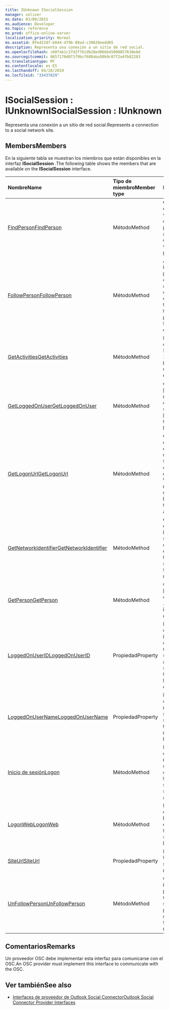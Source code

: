 ```yaml
---
title: IUnknown ISocialSession
manager: soliver
ms.date: 03/09/2015
ms.audience: Developer
ms.topic: reference
ms.prod: office-online-server
localization_priority: Normal
ms.assetid: 0fe423d7-b044-479b-89ad-c39620eedd65
description: Representa una conexión a un sitio de red social.
ms.openlocfilehash: c60fab1c27d2f761db28ed06bb45080857630e8d
ms.sourcegitcommit: 8657170d071f9bcf680aba50b9c07f2a4fb82283
ms.translationtype: MT
ms.contentlocale: es-ES
ms.lasthandoff: 04/28/2019
ms.locfileid: "33437829"
---
```

# <a name="isocialsession--iunknown"></a><span data-ttu-id="d05ac-103">ISocialSession : IUnknown</span><span class="sxs-lookup"><span data-stu-id="d05ac-103">ISocialSession : IUnknown</span></span>

<span data-ttu-id="d05ac-104">Representa una conexión a un sitio de red social.</span><span class="sxs-lookup"><span data-stu-id="d05ac-104">Represents a connection to a social network site.</span></span>
  
## <a name="members"></a><span data-ttu-id="d05ac-105">Members</span><span class="sxs-lookup"><span data-stu-id="d05ac-105">Members</span></span>

<span data-ttu-id="d05ac-106">En la siguiente tabla se muestran los miembros que están disponibles en la interfaz **ISocialSession** .</span><span class="sxs-lookup"><span data-stu-id="d05ac-106">The following table shows the members that are available on the **ISocialSession** interface.</span></span> 
  
|<span data-ttu-id="d05ac-107">**Nombre**</span><span class="sxs-lookup"><span data-stu-id="d05ac-107">**Name**</span></span>|<span data-ttu-id="d05ac-108">**Tipo de miembro**</span><span class="sxs-lookup"><span data-stu-id="d05ac-108">**Member type**</span></span>|<span data-ttu-id="d05ac-109">**Descripción**</span><span class="sxs-lookup"><span data-stu-id="d05ac-109">**Description**</span></span>|
|:-----|:-----|:-----|
|[<span data-ttu-id="d05ac-110">FindPerson</span><span class="sxs-lookup"><span data-stu-id="d05ac-110">FindPerson</span></span>](isocialsession-findperson.md) <br/> |<span data-ttu-id="d05ac-111">Método</span><span class="sxs-lookup"><span data-stu-id="d05ac-111">Method</span></span>  <br/> |<span data-ttu-id="d05ac-112">Obtiene una cadena que representa una o varias personas que coinciden con el parámetro _userid_ .</span><span class="sxs-lookup"><span data-stu-id="d05ac-112">Gets a string that represents one or more persons who match the  _userID_ parameter.</span></span>  <br/> |
|[<span data-ttu-id="d05ac-113">FollowPerson</span><span class="sxs-lookup"><span data-stu-id="d05ac-113">FollowPerson</span></span>](isocialsession-followperson.md) <br/> |<span data-ttu-id="d05ac-114">Método</span><span class="sxs-lookup"><span data-stu-id="d05ac-114">Method</span></span>  <br/> |<span data-ttu-id="d05ac-115">Agrega la persona identificada por el parámetro _emailAddress_ como un amigo para el usuario que ha iniciado sesión en la red social.</span><span class="sxs-lookup"><span data-stu-id="d05ac-115">Adds the person identified by the  _emailAddress_ parameter as a friend for the logged-on user on the social network.</span></span>  <br/> |
|[<span data-ttu-id="d05ac-116">GetActivities</span><span class="sxs-lookup"><span data-stu-id="d05ac-116">GetActivities</span></span>](isocialsession-getactivities.md) <br/> |<span data-ttu-id="d05ac-117">Método</span><span class="sxs-lookup"><span data-stu-id="d05ac-117">Method</span></span>  <br/> |<span data-ttu-id="d05ac-118">Este método está en desuso en Outlook Social Connector (OSC) 1,1.</span><span class="sxs-lookup"><span data-stu-id="d05ac-118">This method has been deprecated in Outlook Social Connector (OSC) 1.1.</span></span>  <br/> |
|[<span data-ttu-id="d05ac-119">GetLoggedOnUser</span><span class="sxs-lookup"><span data-stu-id="d05ac-119">GetLoggedOnUser</span></span>](isocialsession-getloggedonuser.md) <br/> |<span data-ttu-id="d05ac-120">Método</span><span class="sxs-lookup"><span data-stu-id="d05ac-120">Method</span></span>  <br/> |<span data-ttu-id="d05ac-121">Obtiene una interfaz [ISocialProfile](isocialprofileisocialperson.md) que representa al usuario que ha iniciado sesión.</span><span class="sxs-lookup"><span data-stu-id="d05ac-121">Gets an [ISocialProfile](isocialprofileisocialperson.md) interface that represents the logged-on user.</span></span>  <br/> |
|[<span data-ttu-id="d05ac-122">GetLogonUrl</span><span class="sxs-lookup"><span data-stu-id="d05ac-122">GetLogonUrl</span></span>](isocialsession-getlogonurl.md) <br/> |<span data-ttu-id="d05ac-123">Método</span><span class="sxs-lookup"><span data-stu-id="d05ac-123">Method</span></span>  <br/> |<span data-ttu-id="d05ac-124">Obtiene una cadena que representa una dirección URL que se usa para presentar un formulario basado en el explorador al usuario durante la autenticación Web.</span><span class="sxs-lookup"><span data-stu-id="d05ac-124">Gets a string that represents a URL that is used for presenting a browser-based form to the user during web authentication.</span></span>  <br/> |
|[<span data-ttu-id="d05ac-125">GetNetworkIdentifier</span><span class="sxs-lookup"><span data-stu-id="d05ac-125">GetNetworkIdentifier</span></span>](isocialsession-getnetworkidentifier.md) <br/> |<span data-ttu-id="d05ac-126">Método</span><span class="sxs-lookup"><span data-stu-id="d05ac-126">Method</span></span>  <br/> |<span data-ttu-id="d05ac-127">Obtiene una cadena que representa un identificador de red social único para una conexión de red social específica.</span><span class="sxs-lookup"><span data-stu-id="d05ac-127">Gets a string that represents a unique social network identifier for a given social network connection.</span></span>  <br/> |
|[<span data-ttu-id="d05ac-128">GetPerson</span><span class="sxs-lookup"><span data-stu-id="d05ac-128">GetPerson</span></span>](isocialsession-getperson.md) <br/> |<span data-ttu-id="d05ac-129">Método</span><span class="sxs-lookup"><span data-stu-id="d05ac-129">Method</span></span>  <br/> |<span data-ttu-id="d05ac-130">Obtiene una interfaz [ISocialPerson](isocialpersoniunknown.md) basada en el parámetro _userid_ .</span><span class="sxs-lookup"><span data-stu-id="d05ac-130">Gets an [ISocialPerson](isocialpersoniunknown.md) interface based on the  _userID_ parameter.</span></span>  <br/> |
|[<span data-ttu-id="d05ac-131">LoggedOnUserID</span><span class="sxs-lookup"><span data-stu-id="d05ac-131">LoggedOnUserID</span></span>](isocialsession-loggedonuserid.md) <br/> |<span data-ttu-id="d05ac-132">Propiedad</span><span class="sxs-lookup"><span data-stu-id="d05ac-132">Property</span></span>  <br/> |<span data-ttu-id="d05ac-133">Devuelve una cadena que representa el identificador de usuario de la red social del usuario que ha iniciado sesión actualmente.</span><span class="sxs-lookup"><span data-stu-id="d05ac-133">Returns a string that represents the social network user ID of the user who is currently logged on.</span></span>  <br/> |
|[<span data-ttu-id="d05ac-134">LoggedOnUserName</span><span class="sxs-lookup"><span data-stu-id="d05ac-134">LoggedOnUserName</span></span>](isocialsession-loggedonusername.md) <br/> |<span data-ttu-id="d05ac-135">Propiedad</span><span class="sxs-lookup"><span data-stu-id="d05ac-135">Property</span></span>  <br/> |<span data-ttu-id="d05ac-136">Devuelve una cadena que representa el nombre de usuario que se usa al iniciar la sesión.</span><span class="sxs-lookup"><span data-stu-id="d05ac-136">Returns a string that represents the user name that is used when logging on.</span></span>  <br/> |
|[<span data-ttu-id="d05ac-137">Inicio de sesión</span><span class="sxs-lookup"><span data-stu-id="d05ac-137">Logon</span></span>](isocialsession-logon.md) <br/> |<span data-ttu-id="d05ac-138">Método</span><span class="sxs-lookup"><span data-stu-id="d05ac-138">Method</span></span>  <br/> |<span data-ttu-id="d05ac-139">Inicia sesión en el sitio de red social con el nombre de usuario y la contraseña especificados.</span><span class="sxs-lookup"><span data-stu-id="d05ac-139">Logs on to the social network site by using the specified user name and password.</span></span>  <br/> |
|[<span data-ttu-id="d05ac-140">LogonWeb</span><span class="sxs-lookup"><span data-stu-id="d05ac-140">LogonWeb</span></span>](isocialsession-logonweb.md) <br/> |<span data-ttu-id="d05ac-141">Método</span><span class="sxs-lookup"><span data-stu-id="d05ac-141">Method</span></span>  <br/> |<span data-ttu-id="d05ac-142">Inicia sesión en el sitio de red social mediante la autenticación basada en formularios.</span><span class="sxs-lookup"><span data-stu-id="d05ac-142">Logs on to the social network site by using forms-based authentication.</span></span>  <br/> |
|[<span data-ttu-id="d05ac-143">SiteUrl</span><span class="sxs-lookup"><span data-stu-id="d05ac-143">SiteUrl</span></span>](isocialsession-siteurl.md) <br/> |<span data-ttu-id="d05ac-144">Propiedad</span><span class="sxs-lookup"><span data-stu-id="d05ac-144">Property</span></span>  <br/> |<span data-ttu-id="d05ac-145">Establece la dirección URL del sitio de red social.</span><span class="sxs-lookup"><span data-stu-id="d05ac-145">Sets the social network site URL.</span></span>  <br/> |
|[<span data-ttu-id="d05ac-146">UnFollowPerson</span><span class="sxs-lookup"><span data-stu-id="d05ac-146">UnFollowPerson</span></span>](isocialsession-unfollowperson.md) <br/> |<span data-ttu-id="d05ac-147">Método</span><span class="sxs-lookup"><span data-stu-id="d05ac-147">Method</span></span>  <br/> |<span data-ttu-id="d05ac-148">Quita la persona identificada por el parámetro _userid_ como un amigo en la red social.</span><span class="sxs-lookup"><span data-stu-id="d05ac-148">Removes the person identified by the  _userID_ parameter as a friend on the social network.</span></span>  <br/> |
   
## <a name="remarks"></a><span data-ttu-id="d05ac-149">Comentarios</span><span class="sxs-lookup"><span data-stu-id="d05ac-149">Remarks</span></span>

<span data-ttu-id="d05ac-150">Un proveedor OSC debe implementar esta interfaz para comunicarse con el OSC.</span><span class="sxs-lookup"><span data-stu-id="d05ac-150">An OSC provider must implement this interface to communicate with the OSC.</span></span>
  
## <a name="see-also"></a><span data-ttu-id="d05ac-151">Ver también</span><span class="sxs-lookup"><span data-stu-id="d05ac-151">See also</span></span>

- [<span data-ttu-id="d05ac-152">Interfaces de proveedor de Outlook Social Connector</span><span class="sxs-lookup"><span data-stu-id="d05ac-152">Outlook Social Connector Provider Interfaces</span></span>](outlook-social-connector-provider-interfaces.md)

